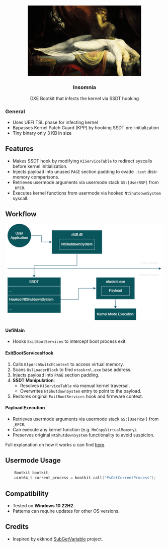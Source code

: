 <p align="center">
    <img src=".github/insomnia.png" alt="Insomnia" width="360" />
    <h3 align="center">Insomnia</h3>
    <p align="center">DXE Bootkit that infects the kernel via SSDT hooking</p>
</p>

### General
- Uses UEFI TSL phase for infecting kernel
- Bypasses Kernel Patch Guard (KPP) by hooking SSDT pre-initialization
- Tiny binary only 3 KB in size

## Features

- Makes SSDT hook by modifying `KiServiceTable` to redirect syscalls before kernel initialization.
- Injects payload into unused `PAGE` section padding to evade `.text` disk-memory comparisons.
- Retrieves usermode arguments via usermode stack `GS:[UserRSP]` from `_KPCR`.
- Executes kernel functions from usermode via hooked `NtShutdownSystem` syscall.

## Workflow
<img src=".github/workflow.png" alt="Insomnia Workflow"/>

#### UefiMain
- Hooks `ExitBootServices` to intercept boot process exit.

#### ExitBootServicesHook
1. Calls `BlpArchSwitchContext` to access virtual memory.
2. Scans `OslLoaderBlock` to find `ntoskrnl.exe` base address.
3. Injects payload into `PAGE` section padding.
4. **SSDT Manipulation**: 
   - Resolves `KiServiceTable` via manual kernel traversal.
   - Overwrites `NtShutdownSystem` entry to point to the payload.
5. Restores original `ExitBootServices` hook and firmware context.

#### Payload Execution
- Retrieves usermode arguments via usermode stack `GS:[UserRSP]` from `_KPCR`.
- Can execute any kernel function (e.g. `MmCopyVirtualMemory`).
- Preserves original `NtShutdownSystem` functionality to avoid suspicion.


Full explanation on how it works u can find [here](https://3a1.github.io/posts/insomnia-bootkit/).

## Usermode Usage
```asm
    Bootkit bootkit;
    uint64_t current_process = bootkit.call("PsGetCurrentProcess");
```

## Compatibility
- Tested on **Windows 10 22H2**. 
- Patterns can require updates for other OS versions.

## Credits
- Inspired by ekknod [SubGetVariable](https://github.com/ekknod/SubGetVariable) project.
